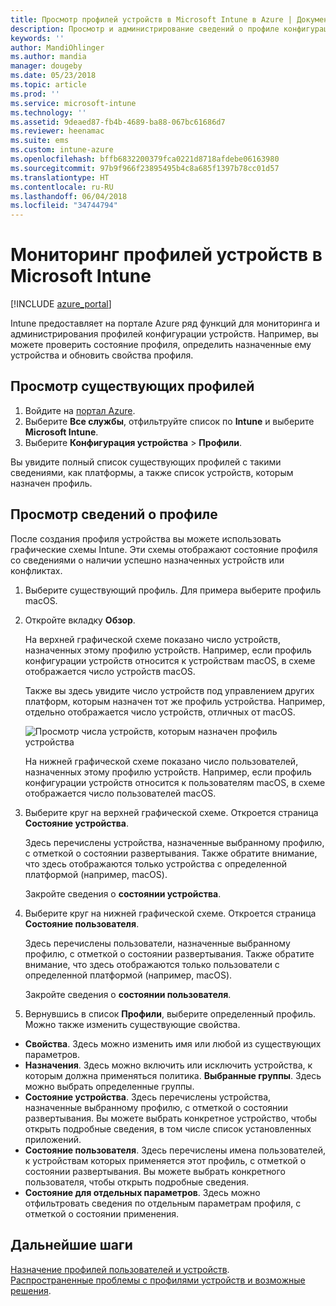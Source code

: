 ```yaml
---
title: Просмотр профилей устройств в Microsoft Intune в Azure | Документы Майкрософт
description: Просмотр и администрирование сведений о профиле конфигурации устройств в Microsoft Intune, просмотр графической схемы с числом устройств, назначенных профилям, и определение устройств, для которых назначены или развернуты профили.
keywords: ''
author: MandiOhlinger
ms.author: mandia
manager: dougeby
ms.date: 05/23/2018
ms.topic: article
ms.prod: ''
ms.service: microsoft-intune
ms.technology: ''
ms.assetid: 9deaed87-fb4b-4689-ba88-067bc61686d7
ms.reviewer: heenamac
ms.suite: ems
ms.custom: intune-azure
ms.openlocfilehash: bffb6832200379fca0221d8718afdebe06163980
ms.sourcegitcommit: 97b9f966f23895495b4c8a685f1397b78cc01d57
ms.translationtype: HT
ms.contentlocale: ru-RU
ms.lasthandoff: 06/04/2018
ms.locfileid: "34744794"
---
```

# <a name="monitor-device-profiles-in-microsoft-intune"></a>Мониторинг профилей устройств в Microsoft Intune

[!INCLUDE [azure_portal](./includes/azure_portal.md)]

Intune предоставляет на портале Azure ряд функций для мониторинга и администрирования профилей конфигурации устройств. Например, вы можете проверить состояние профиля, определить назначенные ему устройства и обновить свойства профиля.

## <a name="view-existing-profiles"></a>Просмотр существующих профилей

1. Войдите на [портал Azure](https://portal.azure.com).
2. Выберите **Все службы**, отфильтруйте список по **Intune** и выберите **Microsoft Intune**.
3. Выберите **Конфигурация устройства** > **Профили**.

Вы увидите полный список существующих профилей с такими сведениями, как платформы, а также список устройств, которым назначен профиль.

## <a name="view-details-on-a-profile"></a>Просмотр сведений о профиле

После создания профиля устройства вы можете использовать графические схемы Intune. Эти схемы отображают состояние профиля со сведениями о наличии успешно назначенных устройств или конфликтах.

1. Выберите существующий профиль. Для примера выберите профиль macOS.
2. Откройте вкладку **Обзор**.

    На верхней графической схеме показано число устройств, назначенных этому профилю устройств. Например, если профиль конфигурации устройств относится к устройствам macOS, в схеме отображается число устройств macOS.

    Также вы здесь увидите число устройств под управлением других платформ, которым назначен тот же профиль устройства. Например, отдельно отображается число устройств, отличных от macOS.

    ![Просмотр числа устройств, которым назначен профиль устройства](./media/device-configuration-profile-graphical-chart.png)

    На нижней графической схеме показано число пользователей, назначенных этому профилю устройств. Например, если профиль конфигурации устройств относится к пользователям macOS, в схеме отображается число пользователей macOS.

3. Выберите круг на верхней графической схеме. Откроется страница **Состояние устройства**.

    Здесь перечислены устройства, назначенные выбранному профилю, с отметкой о состоянии развертывания. Также обратите внимание, что здесь отображаются только устройства с определенной платформой (например, macOS).

    Закройте сведения о **состоянии устройства**.

4. Выберите круг на нижней графической схеме. Откроется страница **Состояние пользователя**. 

    Здесь перечислены пользователи, назначенные выбранному профилю, с отметкой о состоянии развертывания. Также обратите внимание, что здесь отображаются только пользователи с определенной платформой (например, macOS).

    Закройте сведения о **состоянии пользователя**.

5. Вернувшись в список **Профили**, выберите определенный профиль. Можно также изменить существующие свойства.
  - **Свойства**. Здесь можно изменить имя или любой из существующих параметров.
  - **Назначения**. Здесь можно включить или исключить устройства, к которым должна применяться политика. **Выбранные группы**. Здесь можно выбрать определенные группы.
  - **Состояние устройства**. Здесь перечислены устройства, назначенные выбранному профилю, с отметкой о состоянии развертывания. Вы можете выбрать конкретное устройство, чтобы открыть подробные сведения, в том числе список установленных приложений.
  - **Состояние пользователя**. Здесь перечислены имена пользователей, к устройствам которых применяется этот профиль, с отметкой о состоянии развертывания. Вы можете выбрать конкретного пользователя, чтобы открыть подробные сведения.
  - **Состояние для отдельных параметров**. Здесь можно отфильтровать сведения по отдельным параметрам профиля, с отметкой о состоянии применения.

## <a name="next-steps"></a>Дальнейшие шаги
[Назначение профилей пользователей и устройств](device-profile-assign.md).  
[Распространенные проблемы с профилями устройств и возможные решения](device-profile-troubleshoot.md).